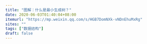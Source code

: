 ```yaml
---
title: "图解：什么是最小生成树？"
date: 2020-06-03T01:40:04+08:00
itemurl: "https://mp.weixin.qq.com/s/HGB7DomNXk-vNDnEhuMxRg"
sites: ""
tags: ["数据结构"]
draft: false
---
```


